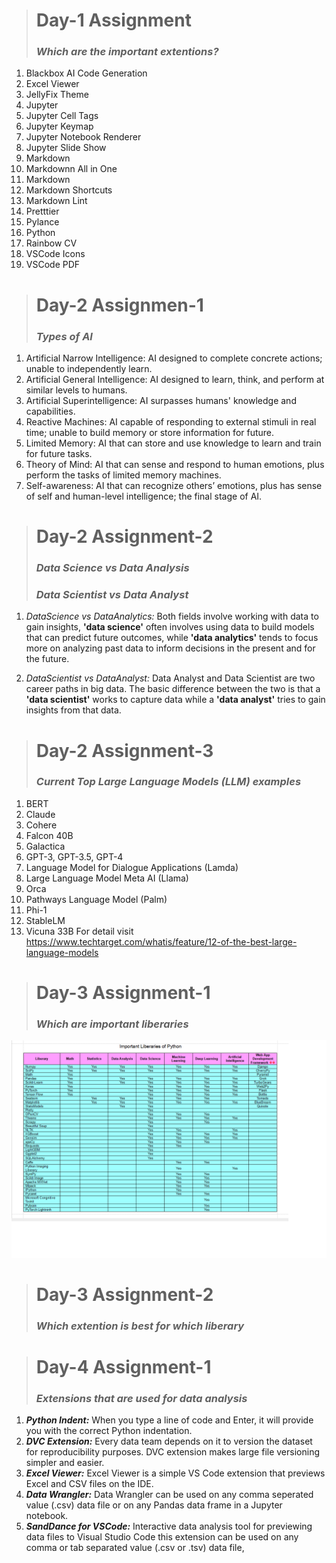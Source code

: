 > # Day-1 Assignment
> ### *Which are the important extentions?*
 1. Blackbox AI Code Generation
 2. Excel Viewer
 3. JellyFix Theme
 4. Jupyter
 5. Jupyter Cell Tags
 6. Jupyter Keymap
 7. Jupyter Notebook Renderer
 8. Jupyter Slide Show
 9. Markdown
 10. Markdownn All in One
 11. Markdown
 12. Markdown Shortcuts
 13. Markdown Lint
 14. Pretttier
 15. Pylance
 16. Python
 17. Rainbow CV
 18. VSCode Icons
 19. VSCode PDF


> # Day-2 Assignmen-1
> ### *Types of AI*
1. Artificial Narrow Intelligence:  AI designed to complete concrete actions; unable to independently learn.
2.  Artificial General Intelligence:  AI designed to learn, think, and perform at similar levels to humans.
3.   Artificial Superintelligence:  AI surpasses humans' knowledge and capabilities.
4.   Reactive Machines:  AI capable of responding to external stimuli in real time; unable to build memory or store information for future.
5.   Limited Memory:  AI that can store and use knowledge to learn and train for future tasks.
6.   Theory of Mind:  AI that can sense and respond to human emotions, plus perform the tasks of limited memory machines.
7.   Self-awareness:  AI that can recognize others’ emotions, plus has sense of self and human-level intelligence; the final stage of AI.


> # Day-2 Assignment-2
> ### *Data Science vs Data Analysis*
> ### *Data Scientist vs Data Analyst*
1. *DataScience vs DataAnalytics:*
Both fields involve working with data to gain insights, **'data science'** often involves using data to build models that can predict future outcomes, while **'data analytics'** tends to focus more on analyzing past data to inform decisions in the present and for the future.

1. *DataScientist vs DataAnalyst:*
Data Analyst and Data Scientist are two career paths in big data.
The basic difference between the two is that a **'data scientist'** works to capture data while a **'data analyst'** tries to gain insights from that data.

> # Day-2 Assignment-3
> ### *Current Top Large Language Models (LLM) examples*
1. BERT
2. Claude
3. Cohere
4. Falcon 40B
5. Galactica
6. GPT-3, GPT-3.5, GPT-4
7. Language Model for Dialogue Applications (Lamda)
8. Large Language Model Meta AI (Llama)
9. Orca
10. Pathways Language Model (Palm)
11. Phi-1
12. StableLM
13. Vicuna 33B
For detail visit https://www.techtarget.com/whatis/feature/12-of-the-best-large-language-models


> # Day-3 Assignment-1
> ### *Which are important liberaries*
![Import Liberies are](08.png)


> # Day-3 Assignment-2
> ### *Which extention is best for which liberary*


> # Day-4 Assignment-1
>  ### *Extensions that are used for data analysis*
> 
1. ***Python Indent:*** When you type a line of code and Enter, it will provide you with the correct Python indentation.
2. ***DVC Extension:*** Every data team depends on it to version the dataset for reproducibility purposes. DVC extension makes large file versioning simpler and easier.
3. ***Excel Viewer:*** Excel Viewer is a simple VS Code extension that previews Excel and CSV files on the IDE.
4. ***Data Wrangler:*** Data Wrangler can be used on any comma seperated value (.csv) data file or on any Pandas data frame in a Jupyter notebook.
5. ***SandDance for VSCode:*** Interactive data analysis tool for previewing data files to Visual Studio Code this extension can be used on any comma or tab separated value (.csv or .tsv) data file,